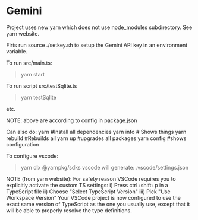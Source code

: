# Gemini
Project uses new yarn which does not use node_modules subdirectory.
See yarn website.

Firts run source ./setkey.sh to setup the Gemini API key in an environment variable.

To run src/main.ts:
>yarn start

To run script src/testSqlite.ts
>yarn testSqlite

etc. 

NOTE: above are according to config in package.json

Can also do:
yarn            #Install all dependencies
yarn info       # Shows things
yarn rebuild    #Rebuilds all
yarn up         #upgrades all packages
yarn config     #shows configuration

To configure vscode:
>yarn dlx @yarnpkg/sdks vscode
    will generate: .vscode/settings.json

NOTE (from yarn website): 
For safety reason VSCode requires you to explicitly activate the custom TS settings:
i) Press ctrl+shift+p in a TypeScript file
ii) Choose "Select TypeScript Version"
iii) Pick "Use Workspace Version"
Your VSCode project is now configured to use the exact same version of TypeScript as the one you usually use, except that it will be able to properly resolve the type definitions.
